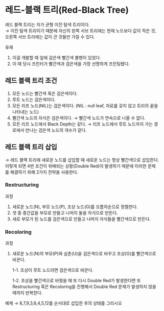 # 레드-블랙 트리(Red-Black Tree)

레드 블랙 트리는 자가 균형 이진 탐색 트리이다.  
→ 이진 탐색 트리이기 때문에 자신의 왼쪽 서브 트리에는 현재 노드보다 값이 작은 것, 오른쪽 서브 트리에는 값이 큰 것들만 가질 수 있다.

유래  
1. 이걸 개발할 때 앞에 검은색 빨간색 볼펜이 있었다.   
2. 이 때 당시 프린터가 빨간색과 검은색을 가장 선명하게 프린팅됐다.

## 레드 블랙 트리 조건

1. 모든 노드는 빨간색 혹은 검은색이다.
2. 루트 노드는 검은색이다.
3. 모든 리프 노드(NIL)는 검은색이다. (NIL : null leaf, 자료를 갖지 않고 트리의 끝을 나타내는 노드)
4. 빨간색 노드의 자식은 검은색이다. → 빨간색 노드가 연속으로 나올 수 없다.
5. 모든 리프 노드에서 Black Depth는 같다. → 리프 노드에서 루트 노드까지 가는 경로에서 만나는 검은색 노드의 개수가 같다.

## 레드 블랙 트리 삽입

→ 레드 블랙 트리에 새로운 노드를 삽입할 때 새로운 노드는 항상 빨간색으로 삽입한다. 이렇게 되면 4번 조건이 위배되는 상황(Double Red)이 발생하기 때문에 이러한 문제를 해결하기 위해 2가지 전략을 사용한다.

### Restructuring

과정

1. 새로운 노드(N), 부모 노드(P), 조상 노드(G)를 오름차순으로 정렬한다.
2. 셋 중 중간값을 부모로 만들고 나머지 둘을 자식으로 만든다.
3. 새로 부모가 된 노드를 검은색으로 만들고 나머지 자식들을 빨간색으로 만든다.

### Recoloring

과정

1. 새로운 노드(N)의 부모(P)와 삼촌(U)을 검은색으로 바꾸고 조상(G)를 빨간색으로 바꾼다.
    
    1-1. 조상이 루트 노드라면 검은색으로 바꾼다.
    
    1-2. 조상을 빨간색으로 바꿨을 때 또 다시 Double Red가 발생한다면 또 Restructuring 혹은 Recoloring을 진행해서 Double Red 문제가 발생하지 않을 때까지 반복한다.
    

예제 → 8,7,9,3,6,4,5,12를 순서대로 삽입한 후의 상태를 그리시오